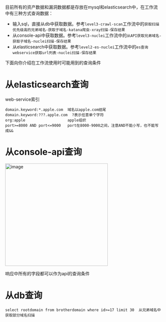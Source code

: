 #

目前所有的资产数据和漏洞数据都是存放在mysql和elasticsearch中，在工作流中有三种方式查询数据：
* 输入sql，直接从db中获取数据。参考`level3-crawl-scan`工作流中的`获取扫描优先级高的兄弟域名-获取子域名-katana爬虫-xray扫描-保存结果`
* 从console-api中获取数据。参考`level3-nuclei`工作流中的`从API获取兄弟域名-获取子域名-nuclei扫描-保存结果`
* 从elasticsearch中获取数据。参考`level2-es-nuclei`工作流中的`es查询webservice获取url列表-nuclei扫描-保存结果`

下面向你介绍在工作流使用时可能用到的查询条件

# 从elasticsearch查询

web-service索引
```
domain.keyword:*.apple.com  域名以apple.com结尾
domain.keyword:???.apple.com  ?表示任意单个字符
org:apple                   apple组织
port>=8000 AND port<=9000   port在8000-9000之间，注意AND不能小写，也不能写成&&
```

# 从console-api查询

<img width="330" alt="image" src="https://user-images.githubusercontent.com/1846319/226902737-78407066-d1cc-4185-a32e-10ef7be4f0d1.png">

响应中所有的字段都可以作为api的查询条件

# 从db查询

```
select rootdomain from brotherdomain where id>=17 limit 30  从兄弟域名中获取部分域名扫描
```
